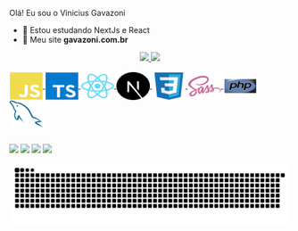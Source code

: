 Olá! Eu sou o Vinicius Gavazoni

- 🌱 Estou estudando NextJs e React
- 💞️ Meu site <b>gavazoni.com.br</b>

<div align="center">
  <a href="https://github.com/vgavazoni">
  <img height="150em" src="https://github-readme-stats.vercel.app/api?username=vgavazoni&show_icons=true&theme=dracula&include_all_commits=true&count_private=true"/>
  <img height="150em" src="https://github-readme-stats.vercel.app/api/top-langs/?username=vgavazoni&layout=compact&langs_count=8&theme=dracula"/>
</div>
  
<div style="display: inline_block"><br>
  <img align="center" alt="Vini-Js" height="50" width="60" src="https://raw.githubusercontent.com/devicons/devicon/master/icons/javascript/javascript-plain.svg">
  <img align="center" alt="Vini-Ts" height="50" width="60" src="https://raw.githubusercontent.com/devicons/devicon/master/icons/typescript/typescript-plain.svg">
  <img align="center" alt="Vini-React" height="50" width="60" src="https://raw.githubusercontent.com/devicons/devicon/master/icons/react/react-original.svg">
  <img align="center" alt="Vini-Next" height="50" width="60" src="https://raw.githubusercontent.com/devicons/devicon/master/icons/nextjs/nextjs-original.svg">
  <img align="center" alt="Vini-CSS" height="50" width="60" src="https://raw.githubusercontent.com/devicons/devicon/master/icons/css3/css3-original.svg">
  <img align="center" alt="Vini-CSS" height="50" width="60" src="https://raw.githubusercontent.com/devicons/devicon/master/icons/sass/sass-original.svg">
  <img align="center" alt="Vini-Php" height="50" width="60" src="https://raw.githubusercontent.com/devicons/devicon/master/icons/php/php-original.svg">
  <img align="center" alt="Vini-Php" height="50" width="60" src="https://raw.githubusercontent.com/devicons/devicon/master/icons/mysql/mysql-original.svg">
</div>  

 ##
 
<div> 
  <a href="https://www.youtube.com/user/syncmaster795ful" target="_blank"><img src="https://img.shields.io/badge/YouTube-FF0000?style=for-the-badge&logo=youtube&logoColor=white" target="_blank"></a>
  <a href="https://instagram.com/viniciusgavazoni" target="_blank"><img src="https://img.shields.io/badge/-Instagram-%23E4405F?style=for-the-badge&logo=instagram&logoColor=white" target="_blank"></a>
  <a href = "mailto:vinicius.gavazoni@gmail.com"><img src="https://img.shields.io/badge/-Gmail-%23333?style=for-the-badge&logo=gmail&logoColor=white" target="_blank"></a>
  <a href="https://www.linkedin.com/in/vinicius-gavazoni-2a5844186" target="_blank"><img src="https://img.shields.io/badge/-LinkedIn-%230077B5?style=for-the-badge&logo=linkedin&logoColor=white" target="_blank"></a> 
 
  ![Snake animation](https://github.com/vgavazoni/vgavazoni/blob/output/github-contribution-grid-snake.svg)
 
</div>
